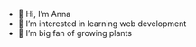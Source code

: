 - 👋 Hi, I’m Anna
- 👀 I’m interested in learning web development
- 🌱 I’m big fan of growing plants 

<!---
AnnaElo/AnnaElo is a ✨ special ✨ repository because its `README.md` (this file) appears on your GitHub profile.
You can click the Preview link to take a look at your changes.
--->
